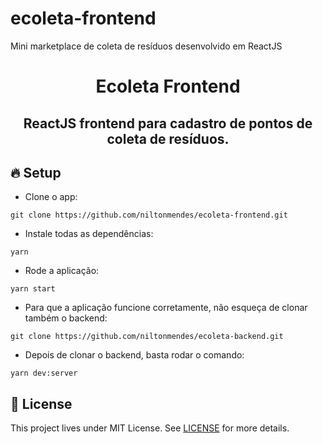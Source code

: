 # ecoleta-frontend
Mini marketplace de coleta de resíduos desenvolvido em ReactJS


<h1 align="center">
  Ecoleta Frontend
</h1>

<h2 align="center">
  ReactJS frontend para cadastro de pontos de coleta de resíduos.
</h2>

## 🔥 Setup

- Clone o app:
```
git clone https://github.com/niltonmendes/ecoleta-frontend.git
```
- Instale todas as dependências:
```
yarn
```
- Rode a aplicação:
```
yarn start
```
- Para que a aplicação funcione corretamente, não esqueça de clonar também o backend:
```
git clone https://github.com/niltonmendes/ecoleta-backend.git
```
- Depois de clonar o backend, basta rodar o comando:
```
yarn dev:server
```

## 📝 License

This project lives under MIT License. See [LICENSE](LICENSE.md) for more details.
